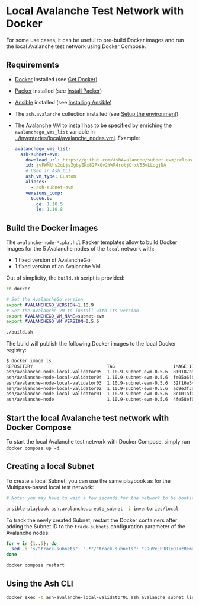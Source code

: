 # Local Avalanche Test Network with Docker

For some use cases, it can be useful to pre-build Docker images and run the local Avalanche test network using Docker Compose.

## Requirements

- [Docker](https://docs.docker.com) installed (see [Get Docker](https://docs.docker.com/get-docker/))
- [Packer](https://developer.hashicorp.com/packer) installed (see [Install Packer](https://developer.hashicorp.com/packer/downloads))
- [Ansible](https://docs.ansible.com/ansible) installed (see [Installing Ansible](https://docs.ansible.com/ansible/latest/installation_guide/intro_installation.html))
- The `ash.avalanche` collection installed (see [Setup the environment](../README.md#setup-the-environment))
- The Avalanche VM to install has to be specified by enriching the `avalanchego_vms_list` variable in [../inventories/local/avalanche_nodes.yml](../inventories/local/avalanche_nodes.yml). Example:

  ```yaml
  avalanchego_vms_list:
    ash-subnet-evm:
      download_url: https://github.com/AshAvalanche/subnet-evm/releases/download
      id: jvFWMths2qLjsZgbyEKx82PkQv2YWR4rotjQfxV55vLLogjNA
      # Used in Ash CLI
      ash_vm_type: Custom
      aliases:
        - ash-subnet-evm
      versions_comp:
        0.666.0:
          ge: 1.10.5
          le: 1.10.8
  ```

## Build the Docker images

The `avalanche-node-*.pkr.hcl` Packer templates allow to build Docker images for the 5 Avalanche nodes of the `local` network with:

- 1 fixed version of AvalancheGo
- 1 fixed version of an Avalanche VM

Out of simplicity, the `build.sh` script is provided:

```bash
cd docker

# Set the AvalancheGo version
export AVALANCHEGO_VERSION=1.10.9
# Set the Avalanche VM to install with its version
export AVALANCHEGO_VM_NAME=subnet-evm
export AVALANCHEGO_VM_VERSION=0.5.6

./build.sh
```

The build will publish the following Docker images to the local Docker registry:

```bash
$ docker image ls
REPOSITORY                            TAG                      IMAGE ID      CREATED            SIZE
ash/avalanche-node-local-validator05  1.10.9-subnet-evm-0.5.6  810187bfeb08  About an hour ago  368MB
ash/avalanche-node-local-validator04  1.10.9-subnet-evm-0.5.6  fe05a65bb297  About an hour ago  368MB
ash/avalanche-node-local-validator03  1.10.9-subnet-evm-0.5.6  52f16e544a21  About an hour ago  368MB
ash/avalanche-node-local-validator02  1.10.9-subnet-evm-0.5.6  ac9e3f3b88af  About an hour ago  368MB
ash/avalanche-node-local-validator01  1.10.9-subnet-evm-0.5.6  8c101af0e369  About an hour ago  368MB
ash/avalanche-node                    1.10.9-subnet-evm-0.5.6  4fe58ef61de4  About an hour ago  368MB
```

## Start the local Avalanche test network with Docker Compose

To start the local Avalanche test network with Docker Compose, simply run `docker compose up -d`.

## Creating a local Subnet

To create a local Subnet, you can use the same playbook as for the Multipass-based local test network:

```bash
# Note: you may have to wait a few seconds for the network to be bootstrapped and ready

ansible-playbook ash.avalanche.create_subnet -i inventories/local
```

To track the newly created Subnet, restart the Docker containers after adding the Subnet ID to the `track-subnets` configuration parameter of the Avalanche nodes:

```bash
for v in {1..5}; do
  sed -i 's/"track-subnets": ".*"/"track-subnets": "29uVeLPJB1eQJkzRemU8g8wZDw5uJRqpab5U2mX9euieVwiEbL"/' "data/conf/validator0$v/conf/node.json";
done

docker compose restart
```

## Using the Ash CLI

```bash
docker exec -t ash-avalanche-local-validator01 ash avalanche subnet list
```
